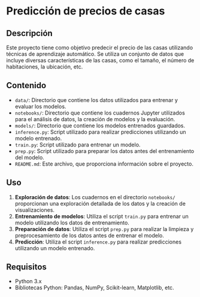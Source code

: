 # Predicción de precios de casas

## Descripción
Este proyecto tiene como objetivo predecir el precio de las casas utilizando técnicas de aprendizaje automático. Se utiliza un conjunto de datos que incluye diversas características de las casas, como el tamaño, el número de habitaciones, la ubicación, etc.

## Contenido
- `data/`: Directorio que contiene los datos utilizados para entrenar y evaluar los modelos.
- `notebooks/`: Directorio que contiene los cuadernos Jupyter utilizados para el análisis de datos, la creación de modelos y la evaluación.
- `models/`: Directorio que contiene los modelos entrenados guardados.
- `inference.py`: Script utilizado para realizar predicciones utilizando un modelo entrenado.
- `train.py`: Script utilizado para entrenar un modelo.
- `prep.py`: Script utilizado para preparar los datos antes del entrenamiento del modelo.
- `README.md`: Este archivo, que proporciona información sobre el proyecto.

## Uso
1. **Exploración de datos**: Los cuadernos en el directorio `notebooks/` proporcionan una exploración detallada de los datos y la creación de visualizaciones.
2. **Entrenamiento de modelos**: Utiliza el script `train.py` para entrenar un modelo utilizando los datos de entrenamiento.
3. **Preparación de datos**: Utiliza el script `prep.py` para realizar la limpieza y preprocesamiento de los datos antes de entrenar el modelo.
4. **Predicción**: Utiliza el script `inference.py` para realizar predicciones utilizando un modelo entrenado.

## Requisitos
- Python 3.x
- Bibliotecas Python: Pandas, NumPy, Scikit-learn, Matplotlib, etc.
